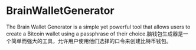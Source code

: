 # BrainWalletGenerator
The Brain Wallet Generator is a simple yet powerful tool that allows users to create a Bitcoin wallet using a passphrase of their choice.脑钱包生成器是一个简单而强大的工具，允许用户使用他们选择的口令来创建比特币钱包。
